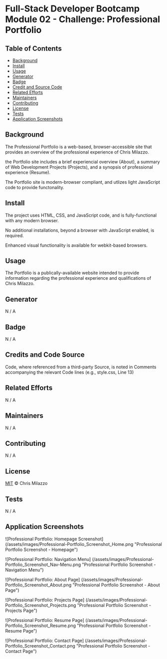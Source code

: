 # Full-Stack Developer Bootcamp Module 02 - Challenge: Professional Portfolio

## Table of Contents

- [Background](#background)
- [Install](#install)
- [Usage](#usage)
- [Generator](#generator)
- [Badge](#badge)
- [Credit and Source Code](#credits-and-code-source)
- [Related Efforts](#related-efforts)
- [Maintainers](#maintainers)
- [Contributing](#contributing)
- [License](#license)
- [Tests](#tests)
- [Application Screenshots](#application-screenshots) 


## Background

The Professional Portfolio is a web-based, browser-accessible site that provides an overview of the professional experience of Chris Milazzo.

the Portfolio site includes a brief experiencial overview (About), a summary of Web Development Projects (Projects), and a synopsis of professional experience (Resume).

The Portfolio site is modern-browser compliant, and utlizes light JavaScript code to provide functonality.


## Install

The project uses HTML, CSS, and JavaScript code, and is fully-functional with any modern browser.

No additional installations, beyond a browser with JavaScript enabled, is required.

Enhanced visual functionality is available for webkit-based browsers.


## Usage

The Portfolio is a publically-available website intended to provide information regarding the professional experience and qualifications of Chris Milazzo.


## Generator

N / A


## Badge

N / A


## Credits and Code Source

Code, where referenced from a third-party Source, is noted in Comments accompanying the relevant Code lines (e.g., style.css, Line 13)


## Related Efforts

N / A


## Maintainers

N / A


## Contributing

N / A


## License

[MIT](LICENSE) © Chris Milazzo


## Tests

N / A


## Application Screenshots

![Professional Portfolio: Homepage Screenshot] (/assets/images/Professional-Portfolio_Screenshot_Home.png "Professional Portfolio Screenshot - Homepage")

![Professional Portfolio: Navigation Menu] (/assets/images/Professional-Portfolio_Screenshot_Nav-Menu.png "Professional Portfolio Screenshot - Navigation Menu")

![Professional Portfolio: About Page] (/assets/images/Professional-Portfolio_Screenshot_About.png "Professional Portfolio Screenshot - About Page")

![Professional Portfolio: Projects Page] (/assets/images/Professional-Portfolio_Screenshot_Projects.png "Professional Portfolio Screenshot - Projects Page")

![Professional Portfolio: Resume Page] (/assets/images/Professional-Portfolio_Screenshot_Resume.png "Professional Portfolio Screenshot - Resume Page")

![Professional Portfolio: Contact Page] (/assets/images/Professional-Portfolio_Screenshot_Contact.png "Professional Portfolio Screenshot - Contact Page")